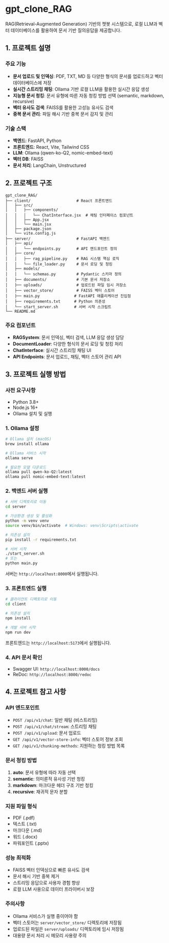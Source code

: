 # gpt_clone_RAG

RAG(Retrieval-Augmented Generation) 기반의 챗봇 시스템으로, 로컬 LLM과 벡터 데이터베이스를 활용하여 문서 기반 질의응답을 제공합니다.

## 1. 프로젝트 설명

### 주요 기능

- **문서 업로드 및 인덱싱**: PDF, TXT, MD 등 다양한 형식의 문서를 업로드하고 벡터 데이터베이스에 저장
- **실시간 스트리밍 채팅**: Ollama 기반 로컬 LLM을 활용한 실시간 응답 생성
- **지능형 문서 청킹**: 문서 유형에 따른 자동 청킹 방법 선택 (semantic, markdown, recursive)
- **벡터 유사도 검색**: FAISS를 활용한 고성능 유사도 검색
- **중복 문서 관리**: 파일 해시 기반 중복 문서 감지 및 관리

### 기술 스택

- **백엔드**: FastAPI, Python
- **프론트엔드**: React, Vite, Tailwind CSS
- **LLM**: Ollama (qwen-ko-Q2, nomic-embed-text)
- **벡터 DB**: FAISS
- **문서 처리**: LangChain, Unstructured

## 2. 프로젝트 구조

```
gpt_clone_RAG/
├── client/                    # React 프론트엔드
│   ├── src/
│   │   ├── components/
│   │   │   └── ChatInterface.jsx  # 채팅 인터페이스 컴포넌트
│   │   ├── App.jsx
│   │   └── main.jsx
│   ├── package.json
│   └── vite.config.js
├── server/                    # FastAPI 백엔드
│   ├── api/
│   │   └── endpoints.py       # API 엔드포인트 정의
│   ├── core/
│   │   ├── rag_pipeline.py    # RAG 시스템 핵심 로직
│   │   └── file_loader.py     # 문서 로딩 및 청킹
│   ├── models/
│   │   └── schemas.py         # Pydantic 스키마 정의
│   ├── documents/             # 기본 문서 저장소
│   ├── uploads/               # 업로드된 파일 임시 저장소
│   ├── vector_store/          # FAISS 벡터 스토어
│   ├── main.py               # FastAPI 애플리케이션 진입점
│   ├── requirements.txt      # Python 의존성
│   └── start_server.sh       # 서버 시작 스크립트
└── README.md
```

### 주요 컴포넌트

- **RAGSystem**: 문서 인덱싱, 벡터 검색, LLM 응답 생성 담당
- **DocumentLoader**: 다양한 형식의 문서 로딩 및 청킹 처리
- **ChatInterface**: 실시간 스트리밍 채팅 UI
- **API Endpoints**: 문서 업로드, 채팅, 벡터 스토어 관리 API

## 3. 프로젝트 실행 방법

### 사전 요구사항

- Python 3.8+
- Node.js 16+
- Ollama 설치 및 실행

### 1. Ollama 설정

```bash
# Ollama 설치 (macOS)
brew install ollama

# Ollama 서비스 시작
ollama serve

# 필요한 모델 다운로드
ollama pull qwen-ko-Q2:latest
ollama pull nomic-embed-text:latest
```

### 2. 백엔드 서버 실행

```bash
# 서버 디렉토리로 이동
cd server

# 가상환경 생성 및 활성화
python -m venv venv
source venv/bin/activate  # Windows: venv\Scripts\activate

# 의존성 설치
pip install -r requirements.txt

# 서버 시작
./start_server.sh
# 또는
python main.py
```

서버는 `http://localhost:8000`에서 실행됩니다.

### 3. 프론트엔드 실행

```bash
# 클라이언트 디렉토리로 이동
cd client

# 의존성 설치
npm install

# 개발 서버 시작
npm run dev
```

프론트엔드는 `http://localhost:5173`에서 실행됩니다.

### 4. API 문서 확인

- Swagger UI: `http://localhost:8000/docs`
- ReDoc: `http://localhost:8000/redoc`

## 4. 프로젝트 참고 사항

### API 엔드포인트

- `POST /api/v1/chat`: 일반 채팅 (비스트리밍)
- `POST /api/v1/chat/stream`: 스트리밍 채팅
- `POST /api/v1/upload`: 문서 업로드
- `GET /api/v1/vector-store-info`: 벡터 스토어 정보 조회
- `GET /api/v1/chunking-methods`: 지원하는 청킹 방법 목록

### 문서 청킹 방법

1. **auto**: 문서 유형에 따라 자동 선택
2. **semantic**: 의미론적 유사성 기반 청킹
3. **markdown**: 마크다운 헤더 구조 기반 청킹
4. **recursive**: 재귀적 문자 분할

### 지원 파일 형식

- PDF (.pdf)
- 텍스트 (.txt)
- 마크다운 (.md)
- 워드 (.docx)
- 파워포인트 (.pptx)

### 성능 최적화

- FAISS 벡터 인덱싱으로 빠른 유사도 검색
- 문서 해시 기반 중복 제거
- 스트리밍 응답으로 사용자 경험 향상
- 로컬 LLM 사용으로 데이터 프라이버시 보장

### 주의사항

- Ollama 서비스가 실행 중이어야 함
- 벡터 스토어는 `server/vector_store/` 디렉토리에 저장됨
- 업로드된 파일은 `server/uploads/` 디렉토리에 임시 저장됨
- 대용량 문서 처리 시 메모리 사용량 주의
